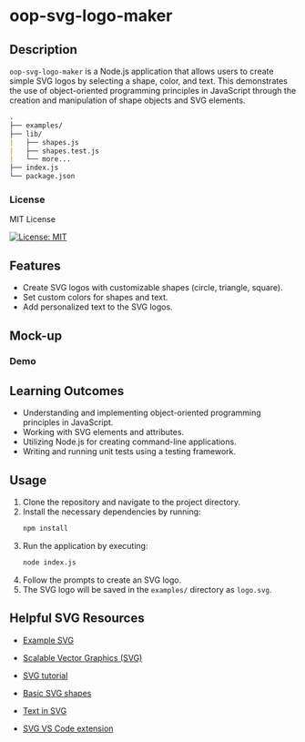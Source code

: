 # oop-svg-logo-maker

## Description

`oop-svg-logo-maker` is a Node.js application that allows users to create simple SVG logos by selecting a shape, color, and text. This demonstrates the use of object-oriented programming principles in JavaScript through the creation and manipulation of shape objects and SVG elements.

```md
.  
├── examples/
├── lib/
|   ├── shapes.js
|   ├── shapes.test.js
|   └── more...
├── index.js
└── package.json         
```

### License

MIT License

[![License: MIT](https://img.shields.io/badge/License-MIT-yellow.svg)](https://opensource.org/licenses/MIT)

## Features

- Create SVG logos with customizable shapes (circle, triangle, square).
- Set custom colors for shapes and text.
- Add personalized text to the SVG logos.

## Mock-up

### Demo

## Learning Outcomes

- Understanding and implementing object-oriented programming principles in JavaScript.
- Working with SVG elements and attributes.
- Utilizing Node.js for creating command-line applications.
- Writing and running unit tests using a testing framework.

## Usage

1. Clone the repository and navigate to the project directory.
2. Install the necessary dependencies by running:
    ```bash
    npm install
    ```
3. Run the application by executing:
    ```bash
    node index.js
    ```
4. Follow the prompts to create an SVG logo.
5. The SVG logo will be saved in the `examples/` directory as `logo.svg`.

## Helpful SVG Resources

* [Example SVG](https://static.fullstack-bootcamp.com/fullstack-ground/module-10/circle.svg)

* [Scalable Vector Graphics (SVG)](https://en.wikipedia.org/wiki/Scalable_Vector_Graphics)

* [SVG tutorial](https://developer.mozilla.org/en-US/docs/Web/SVG/Tutorial)

* [Basic SVG shapes](https://developer.mozilla.org/en-US/docs/Web/SVG/Tutorial/Basic_Shapes)

* [Text in SVG](https://developer.mozilla.org/en-US/docs/Web/SVG/Tutorial/Texts)

* [SVG VS Code extension](https://marketplace.visualstudio.com/items?itemName=jock.svg)
